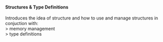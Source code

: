 #### Structures & Type Definitions
Introduces the idea of structure and how to use and manage structures in
conjuction with:<br>
    > memory management<br>
    > type definitions
